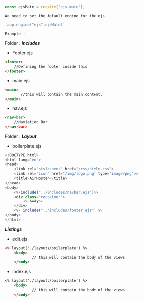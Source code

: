 
```javascript
const ejsMate = require("ejs-mate");
```

`We need to set the default engine for the ejs`

```javascript
`app.engine("ejs",ejsMate)`
```

`Example : `

Folder : ***includes***

- Footer.ejs
```html
<footer>
	//Defining the footer inside this 
</footer>
```
- main.ejs
```html
<main>
	   //this will contain the main content.
</main>
```
- nav.ejs
```html
<nav-bar>
	//Naviation Bar 
</nav-bar>
```

Folder : ***Layout***
- boilerplate.ejs

```javascript 
<!DOCTYPE html>
<html lang="en">
<head>
    <link rel="stylesheet" href="/css/style.css">
    <link rel="icon" href="/img/logo.png" type="image/png">>
    <title>AirHoster</title>
</head>
<body>
    <%-include("../includes/navbar.ejs")%>
    <div class="container">
        <%-body%>
    </div>
    <%- include("../includes/footer.ejs") %>
</body>
</html>
```


***Listings***
- edit.ejs
```html
<% layout('./layouts/boilerplate') %>
    <body>
			// this will contain the body of the views 
	</body>
```

- index.ejs
```html
<% layout('./layouts/boilerplate') %>
    <body>
			// this will contain the body of the views 
	</body>
```
